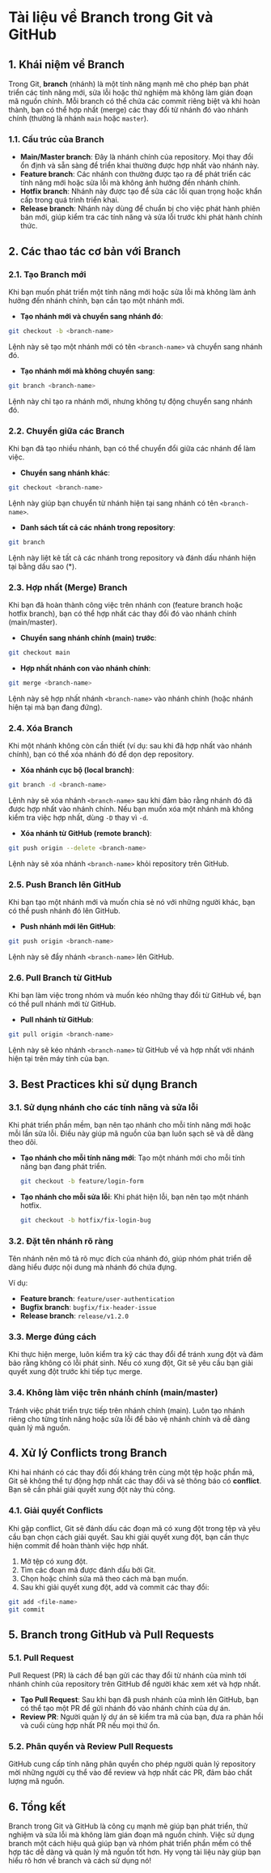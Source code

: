 # Tài liệu về Branch trong Git và GitHub

## 1. **Khái niệm về Branch**

Trong Git, **branch** (nhánh) là một tính năng mạnh mẽ cho phép bạn phát triển các tính năng mới, sửa lỗi hoặc thử
nghiệm mà không làm gián đoạn mã nguồn chính. Mỗi branch có thể chứa các commit riêng biệt và khi hoàn thành, bạn có thể
hợp nhất (merge) các thay đổi từ nhánh đó vào nhánh chính (thường là nhánh `main` hoặc `master`).

### 1.1. **Cấu trúc của Branch**

- **Main/Master branch**: Đây là nhánh chính của repository. Mọi thay đổi ổn định và sẵn sàng để triển khai thường được
  hợp nhất vào nhánh này.
- **Feature branch**: Các nhánh con thường được tạo ra để phát triển các tính năng mới hoặc sửa lỗi mà không ảnh hưởng
  đến nhánh chính.
- **Hotfix branch**: Nhánh này được tạo để sửa các lỗi quan trọng hoặc khẩn cấp trong quá trình triển khai.
- **Release branch**: Nhánh này dùng để chuẩn bị cho việc phát hành phiên bản mới, giúp kiểm tra các tính năng và sửa
  lỗi trước khi phát hành chính thức.

## 2. **Các thao tác cơ bản với Branch**

### 2.1. **Tạo Branch mới**

Khi bạn muốn phát triển một tính năng mới hoặc sửa lỗi mà không làm ảnh hưởng đến nhánh chính, bạn cần tạo một nhánh
mới.

- **Tạo nhánh mới và chuyển sang nhánh đó**:

```bash
git checkout -b <branch-name>
```

Lệnh này sẽ tạo một nhánh mới có tên `<branch-name>` và chuyển sang nhánh đó.

- **Tạo nhánh mới mà không chuyển sang**:

```bash
git branch <branch-name>
```

Lệnh này chỉ tạo ra nhánh mới, nhưng không tự động chuyển sang nhánh đó.

### 2.2. **Chuyển giữa các Branch**

Khi bạn đã tạo nhiều nhánh, bạn có thể chuyển đổi giữa các nhánh để làm việc.

- **Chuyển sang nhánh khác**:

```bash
git checkout <branch-name>
```

Lệnh này giúp bạn chuyển từ nhánh hiện tại sang nhánh có tên `<branch-name>`.

- **Danh sách tất cả các nhánh trong repository**:

```bash
git branch
```

Lệnh này liệt kê tất cả các nhánh trong repository và đánh dấu nhánh hiện tại bằng dấu sao (\*).

### 2.3. **Hợp nhất (Merge) Branch**

Khi bạn đã hoàn thành công việc trên nhánh con (feature branch hoặc hotfix branch), bạn có thể hợp nhất các thay đổi đó
vào nhánh chính (main/master).

- **Chuyển sang nhánh chính (main) trước**:

```bash
git checkout main
```

- **Hợp nhất nhánh con vào nhánh chính**:

```bash
git merge <branch-name>
```

Lệnh này sẽ hợp nhất nhánh `<branch-name>` vào nhánh chính (hoặc nhánh hiện tại mà bạn đang đứng).

### 2.4. **Xóa Branch**

Khi một nhánh không còn cần thiết (ví dụ: sau khi đã hợp nhất vào nhánh chính), bạn có thể xóa nhánh đó để dọn dẹp
repository.

- **Xóa nhánh cục bộ (local branch)**:

```bash
git branch -d <branch-name>
```

Lệnh này sẽ xóa nhánh `<branch-name>` sau khi đảm bảo rằng nhánh đó đã được hợp nhất vào nhánh chính. Nếu bạn muốn xóa
một nhánh mà không kiểm tra việc hợp nhất, dùng `-D` thay vì `-d`.

- **Xóa nhánh từ GitHub (remote branch)**:

```bash
git push origin --delete <branch-name>
```

Lệnh này sẽ xóa nhánh `<branch-name>` khỏi repository trên GitHub.

### 2.5. **Push Branch lên GitHub**

Khi bạn tạo một nhánh mới và muốn chia sẻ nó với những người khác, bạn có thể push nhánh đó lên GitHub.

- **Push nhánh mới lên GitHub**:

```bash
git push origin <branch-name>
```

Lệnh này sẽ đẩy nhánh `<branch-name>` lên GitHub.

### 2.6. **Pull Branch từ GitHub**

Khi bạn làm việc trong nhóm và muốn kéo những thay đổi từ GitHub về, bạn có thể pull nhánh mới từ GitHub.

- **Pull nhánh từ GitHub**:

```bash
git pull origin <branch-name>
```

Lệnh này sẽ kéo nhánh `<branch-name>` từ GitHub về và hợp nhất với nhánh hiện tại trên máy tính của bạn.

## 3. **Best Practices khi sử dụng Branch**

### 3.1. **Sử dụng nhánh cho các tính năng và sửa lỗi**

Khi phát triển phần mềm, bạn nên tạo nhánh cho mỗi tính năng mới hoặc mỗi lần sửa lỗi. Điều này giúp mã nguồn của bạn
luôn sạch sẽ và dễ dàng theo dõi.

- **Tạo nhánh cho mỗi tính năng mới**: Tạo một nhánh mới cho mỗi tính năng bạn đang phát triển.
  ```bash
  git checkout -b feature/login-form
  ```
- **Tạo nhánh cho mỗi sửa lỗi**: Khi phát hiện lỗi, bạn nên tạo một nhánh hotfix.
  ```bash
  git checkout -b hotfix/fix-login-bug
  ```

### 3.2. **Đặt tên nhánh rõ ràng**

Tên nhánh nên mô tả rõ mục đích của nhánh đó, giúp nhóm phát triển dễ dàng hiểu được nội dung mà nhánh đó chứa đựng.

Ví dụ:

- **Feature branch**: `feature/user-authentication`
- **Bugfix branch**: `bugfix/fix-header-issue`
- **Release branch**: `release/v1.2.0`

### 3.3. **Merge đúng cách**

Khi thực hiện merge, luôn kiểm tra kỹ các thay đổi để tránh xung đột và đảm bảo rằng không có lỗi phát sinh. Nếu có xung
đột, Git sẽ yêu cầu bạn giải quyết xung đột trước khi tiếp tục merge.

### 3.4. **Không làm việc trên nhánh chính (main/master)**

Tránh việc phát triển trực tiếp trên nhánh chính (main). Luôn tạo nhánh riêng cho từng tính năng hoặc sửa lỗi để bảo vệ
nhánh chính và dễ dàng quản lý mã nguồn.

## 4. **Xử lý Conflicts trong Branch**

Khi hai nhánh có các thay đổi đối kháng trên cùng một tệp hoặc phần mã, Git sẽ không thể tự động hợp nhất các thay đổi
và sẽ thông báo có **conflict**. Bạn sẽ cần phải giải quyết xung đột này thủ công.

### 4.1. **Giải quyết Conflicts**

Khi gặp conflict, Git sẽ đánh dấu các đoạn mã có xung đột trong tệp và yêu cầu bạn chọn cách giải quyết. Sau khi giải
quyết xung đột, bạn cần thực hiện commit để hoàn thành việc hợp nhất.

1. Mở tệp có xung đột.
2. Tìm các đoạn mã được đánh dấu bởi Git.
3. Chọn hoặc chỉnh sửa mã theo cách mà bạn muốn.
4. Sau khi giải quyết xung đột, add và commit các thay đổi:

```bash
git add <file-name>
git commit
```

## 5. **Branch trong GitHub và Pull Requests**

### 5.1. **Pull Request**

Pull Request (PR) là cách để bạn gửi các thay đổi từ nhánh của mình tới nhánh chính của repository trên GitHub để người
khác xem xét và hợp nhất.

- **Tạo Pull Request**: Sau khi bạn đã push nhánh của mình lên GitHub, bạn có thể tạo một PR để gửi nhánh đó vào nhánh
  chính của dự án.
- **Review PR**: Người quản lý dự án sẽ kiểm tra mã của bạn, đưa ra phản hồi và cuối cùng hợp nhất PR nếu mọi thứ ổn.

### 5.2. **Phân quyền và Review Pull Requests**

GitHub cung cấp tính năng phân quyền cho phép người quản lý repository mời những người cụ thể vào để review và hợp nhất
các PR, đảm bảo chất lượng mã nguồn.

## 6. **Tổng kết**

Branch trong Git và GitHub là công cụ mạnh mẽ giúp bạn phát triển, thử nghiệm và sửa lỗi mà không làm gián đoạn mã nguồn
chính. Việc sử dụng branch một cách hiệu quả giúp bạn và nhóm phát triển phần mềm có thể hợp tác dễ dàng và quản lý mã
nguồn tốt hơn. Hy vọng tài liệu này giúp bạn hiểu rõ hơn về branch và cách sử dụng nó!
